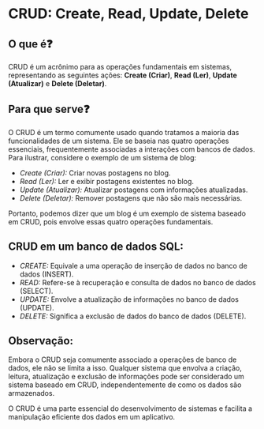 # CRUD: Create, Read, Update, Delete

## O que é❓
CRUD é um acrônimo para as operações fundamentais em sistemas, representando as seguintes ações: **Create (Criar)**, **Read (Ler)**, **Update (Atualizar)** e **Delete (Deletar)**.

## Para que serve❓
O CRUD é um termo comumente usado quando tratamos a maioria das funcionalidades de um sistema. Ele se baseia nas quatro operações essenciais, frequentemente associadas a interações com bancos de dados. Para ilustrar, considere o exemplo de um sistema de blog:

- *Create (Criar):* Criar novas postagens no blog.
- *Read (Ler):* Ler e exibir postagens existentes no blog.
- *Update (Atualizar):* Atualizar postagens com informações atualizadas.
- *Delete (Deletar):* Remover postagens que não são mais necessárias.

Portanto, podemos dizer que um blog é um exemplo de sistema baseado em CRUD, pois envolve essas quatro operações fundamentais.

## CRUD em um banco de dados SQL:
- *CREATE:* Equivale a uma operação de inserção de dados no banco de dados (INSERT).
- *READ:* Refere-se à recuperação e consulta de dados no banco de dados (SELECT).
- *UPDATE:* Envolve a atualização de informações no banco de dados (UPDATE).
- *DELETE:* Significa a exclusão de dados do banco de dados (DELETE).

## Observação:
Embora o CRUD seja comumente associado a operações de banco de dados, ele não se limita a isso. Qualquer sistema que envolva a criação, leitura, atualização e exclusão de informações pode ser considerado um sistema baseado em CRUD, independentemente de como os dados são armazenados.

O CRUD é uma parte essencial do desenvolvimento de sistemas e facilita a manipulação eficiente dos dados em um aplicativo.

